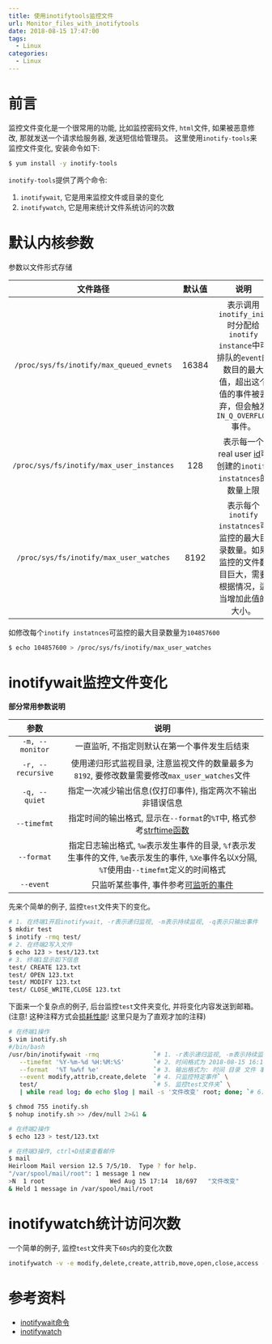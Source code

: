 ```yaml
---
title: 使用inotifytools监控文件
url: Monitor_files_with_inotifytools
date: 2018-08-15 17:47:00
tags:
  - Linux
categories:
  - Linux
---
```


# 前言
监控文件变化是一个很常用的功能, 比如监控密码文件, `html`文件, 如果被恶意修改, 那就发送一个请求给服务器, 发送短信给管理员。
这里使用`inotify-tools`来监控文件变化, 安装命令如下:
```sh
$ yum install -y inotify-tools
```
`inotify-tools`提供了两个命令: 
1. `inotifywait`, 它是用来监控文件或目录的变化
2. `inotifywatch`, 它是用来统计文件系统访问的次数

<!-- more -->

# 默认内核参数
参数以文件形式存储

| 文件路径 | 默认值 | 说明 |
|:------------:|:---------:|:------:|
| `/proc/sys/fs/inotify/max_queued_evnets` | 16384 | 表示调用`inotify_init`时分配给`inotify instance`中可排队的`event`的数目的最大值，超出这个值的事件被丢弃，但会触发`IN_Q_OVERFLOW`事件。|
| `/proc/sys/fs/inotify/max_user_instances` | 128 |表示每一个real user [id](http://man.linuxde.net/id "id命令")可创建的`inotify instatnces`的数量上限 |
| `/proc/sys/fs/inotify/max_user_watches` | 8192 | 表示每个`inotify instatnces`可监控的最大目录数量。如果监控的文件数目巨大，需要根据情况，适当增加此值的大小。|

如修改每个`inotify instatnces`可监控的最大目录数量为`104857600 `
```sh
$ echo 104857600 > /proc/sys/fs/inotify/max_user_watches
```

# inotifywait监控文件变化
**部分常用参数说明**

| 参数 | 说明 |
|:------:|:------:|
| `-m, --monitor` | 一直监听, 不指定则默认在第一个事件发生后结束 |
| `-r, --recursive` | 使用递归形式监视目录, 注意监视文件的数量最多为`8192`, 要修改数量需要修改`max_user_watches`文件 |
| `-q, --quiet` | 指定一次减少输出信息(仅打印事件), 指定两次不输出非错误信息 |
| `--timefmt` | 指定时间的输出格式, 显示在`--format`的`%T`中, 格式参考[strftime函数](http://www.cplusplus.com/reference/ctime/strftime/) |
| `--format` | 指定日志输出格式, `%w`表示发生事件的目录, `%f`表示发生事件的文件, `%e`表示发生的事件, `%Xe`事件名以`X`分隔, `%T`使用由`--timefmt`定义的时间格式 |
| `--event`| 只监听某些事件, 事件参考[可监听的事件](http://man.linuxde.net/inotifywait) |

先来个简单的例子, 监控`test`文件夹下的变化。
```sh
# 1. 在终端1开启inotifywait, -r表示递归监视, -m表示持续监视, -q表示只输出事件
$ mkdir test
$ inotify -rmq test/
# 2. 在终端2写入文件
$ echo 123 > test/123.txt
# 3. 终端1显示如下信息
test/ CREATE 123.txt
test/ OPEN 123.txt
test/ MODIFY 123.txt
test/ CLOSE_WRITE,CLOSE 123.txt
```

下面来一个复杂点的例子, 后台监控`test`文件夹变化, 并将变化内容发送到邮箱。(注意! 这种注释方式会[损耗性能](https://stackoverflow.com/a/12797512/6335926)! 这里只是为了直观才加的注释)
```sh
# 在终端1操作
$ vim inotify.sh
#/bin/bash
/usr/bin/inotifywait -rmq               `# 1. -r表示递归监视, -m表示持续监视, -q表示只输出事件` \
   --timefmt '%Y-%m-%d %H:%M:%S'        `# 2. 时间格式为 2018-08-15 16:16:12` \
   --format  '%T %w%f %e'               `# 3. 输出格式为: 时间 目录 文件 事件` \
   --event modify,attrib,create,delete  `# 4. 只监控特定事件` \
   test/                                `# 5. 监控test文件夹` \
   | while read log; do echo $log | mail -s '文件改变' root; done; `# 6. 读取管道流, 执行发送邮件给 root 的命令`

$ chmod 755 inotify.sh
$ nohup inotify.sh >> /dev/null 2>&1 &

# 在终端2操作
$ echo 123 > test/123.txt

# 在终端3操作, ctrl+D结束查看邮件
$ mail
Heirloom Mail version 12.5 7/5/10.  Type ? for help.
"/var/spool/mail/root": 1 message 1 new
>N  1 root                  Wed Aug 15 17:14  18/697   "文件改变"
& Held 1 message in /var/spool/mail/root
```

# inotifywatch统计访问次数

一个简单的例子, 监控`test`文件夹下`60s`内的变化次数
```sh
inotifywatch -v -e modify,delete,create,attrib,move,open,close,access -e modify -t 60 -r test/
```

# 参考资料
- [inotifywait命令](https://www.cnblogs.com/martinzhang/p/4126907.html)
- [inotifywatch](http://linux.51yip.com/search/inotifywatch)